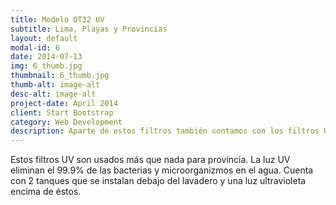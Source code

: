 ```yaml
---
title: Modelo OT32 UV
subtitle: Lima, Playas y Provincias
layout: default
modal-id: 6
date: 2014-07-13
img: 6_thumb.jpg
thumbnail: 6_thumb.jpg
thumb-alt: image-alt
desc-alt: image-alt
project-date: April 2014
client: Start Bootstrap
category: Web Development
description: Aparte de estos filtros también contamos con los filtros UV y los de ósmosis que son usados para provincia. Estos filtros eliminan el 99.9% de las bacterias en el agua. Cuenta con 2 tanques que se instalan debajo del lavadero y una luz ultravioleta encima de éstos.
---
```

Estos filtros UV son usados más que nada para provincia. La luz UV eliminan el 99.9% de las bacterias y microorganizmos en el agua. Cuenta con 2 tanques que se instalan debajo del lavadero y una luz ultravioleta encima de éstos.
